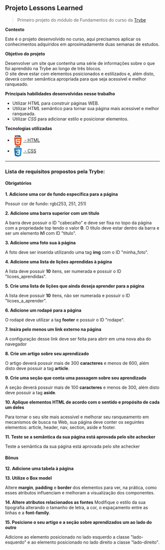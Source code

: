 ## Projeto Lessons Learned

> Primeiro projeto do módulo de Fundamentos do curso da [Trybe](https://github.com/willian-prado/trybe-records)

**Contexto**

Este é o projeto desenvolvido no curso, aqui precisamos aplicar os conhecimentos adquiridos em aproximadamente duas semanas de estudos.

**Objetivo do projeto**

Desenvolver um site que contenha uma série de informações sobre o que foi aprendido na Trybe ao longo de três blocos. \
O site deve estar com elementos posicionados e estilizados e, além disto, deverá conter semântica apropriada para que seja acessível e melhor ranqueado.

**Principais habilidades desenvolvidas nesse trabalho**

* Utilizar _HTML_ para construir páginas WEB.
* Utilizar _HTML_ semântico para tornar sua página mais acessível e melhor ranqueada.
* Utilizar _CSS_ para adicionar estilo e posicionar elementos.

**Tecnologias utilizadas**
- <a href="https://www.w3.org/html/"><img src="https://raw.githubusercontent.com/devicons/devicon/master/icons/html5/html5-original-wordmark.svg" title="HTML5" title="HTML" align="center" height="35" /> - HTML </a>
- <a href="https://www.w3schools.com/css/"><img src="https://raw.githubusercontent.com/devicons/devicon/master/icons/css3/css3-original-wordmark.svg" title="CCS3" title="CSS" align="center" height="35"/> - CSS </a>

---

### Lista de requisitos propostos pela Trybe:

#### Obrigatórios

**1. Adicione uma cor de fundo específica para a página**

Possuir cor de fundo: rgb(253, 251, 251)

**2. Adicione uma barra superior com um título**

A barra deve possuir o ID "cabecalho" e deve ser fixa no topo da página com a propriedade top tendo o valor **0**. O título deve estar dentro da barra e ser um elemento **h1** com ID "titulo".

**3. Adicione uma foto sua à página**

A foto deve ser inserida utilizando uma tag **img** com o ID "minha_foto".

**4. Adicione uma lista de lições aprendidas à página**

A lista deve possuir **10** itens, ser numerada e possuir o ID "licoes_aprendidas".

**5. Crie uma lista de lições que ainda deseja aprender para a página**

A lista deve possuir **10** itens, não ser numerada e possuir o ID "licoes_a_aprender".

**6. Adicione um rodapé para a página**

O rodapé deve utilizar a tag **footer** e possuir o ID "rodape".

**7. Insira pelo menos um link externo na página**

A configuração desse link deve ser feita para abrir em uma nova aba do navegador

**8. Crie um artigo sobre seu aprendizado**

O artigo deverá possuir mais de 300 **caracteres** e menos de 600, além disto deve possuir a tag **article**.

**9. Crie uma seção que conta uma passagem sobre seu aprendizado**

A seção deverá possuir mais de 100 **caracteres** e menos de 300, além disto deve possuir a tag **aside**.

**10. Aplique elementos HTML de acordo com o sentido e propósito de cada um deles**

Para tornar o seu site mais acessível e melhorar seu ranqueamento em mecanismos de busca na Web, sua página deve conter os seguintes elementos: article, header, nav, section, aside e footer.

**11. Teste se a semântica da sua página está aprovada pelo site achecker**

Teste a semântica da sua página está aprovada pelo site achecker

#### Bônus

**12. Adicione uma tabela à página**

**13. Utilize o Box model**

Altere **margin**, **padding** e **border** dos elementos para ver, na prática, como esses atributos influenciam e melhoram a visualização dos componentes.

**14. Altere atributos relacionados as fontes**
Modifique o estilo da sua tipografia alterando o tamanho de letra, a cor, o espaçamento entre as linhas e a **font-family**.

**15. Posicione o seu artigo e a seção sobre aprendizados um ao lado do outro**

Adicione ao elemento posicionado no lado esquerdo a classe "lado-esquerdo" e ao elemento posicionado no lado direito a classe "lado-direito".


